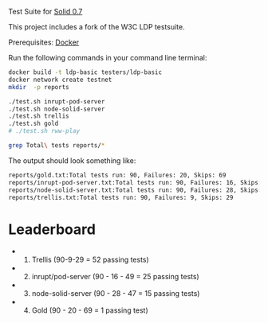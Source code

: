 Test Suite for [Solid 0.7](https://github.com/solid/solid-spec/blob/c9a8214/README.md)

This project includes a fork of the W3C LDP testsuite.

Prerequisites: [Docker](https://docs.docker.com/install/)

Run the following commands in your command line terminal:

```sh
docker build -t ldp-basic testers/ldp-basic
docker network create testnet
mkdir  -p reports

./test.sh inrupt-pod-server
./test.sh node-solid-server
./test.sh trellis
./test.sh gold 
# ./test.sh rww-play

grep Total\ tests reports/*

```
The output should look something like:
```sh
reports/gold.txt:Total tests run: 90, Failures: 20, Skips: 69
reports/inrupt-pod-server.txt:Total tests run: 90, Failures: 16, Skips: 49
reports/node-solid-server.txt:Total tests run: 90, Failures: 28, Skips: 47
reports/trellis.txt:Total tests run: 90, Failures: 9, Skips: 29
```

# Leaderboard

* 1. Trellis (90-9-29 = 52 passing tests)
* 2. inrupt/pod-server (90 - 16 - 49 = 25 passing tests)
* 3. node-solid-server (90 - 28 - 47 = 15 passing tests)
* 4. Gold (90 - 20 - 69 = 1 passing test)
